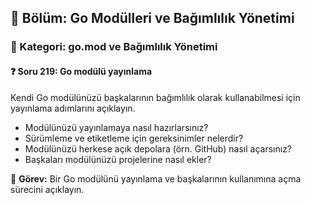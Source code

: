 ## 📘 Bölüm: Go Modülleri ve Bağımlılık Yönetimi
### 🔹 Kategori: go.mod ve Bağımlılık Yönetimi
#### ❓ Soru 219: Go modülü yayınlama

Kendi Go modülünüzü başkalarının bağımlılık olarak kullanabilmesi için yayınlama adımlarını açıklayın.

- Modülünüzü yayınlamaya nasıl hazırlarsınız?
- Sürümleme ve etiketleme için gereksinimler nelerdir?
- Modülünüzü herkese açık depolara (örn. GitHub) nasıl açarsınız?
- Başkaları modülünüzü projelerine nasıl ekler?

🔧 **Görev:** Bir Go modülünü yayınlama ve başkalarının kullanımına açma sürecini açıklayın.